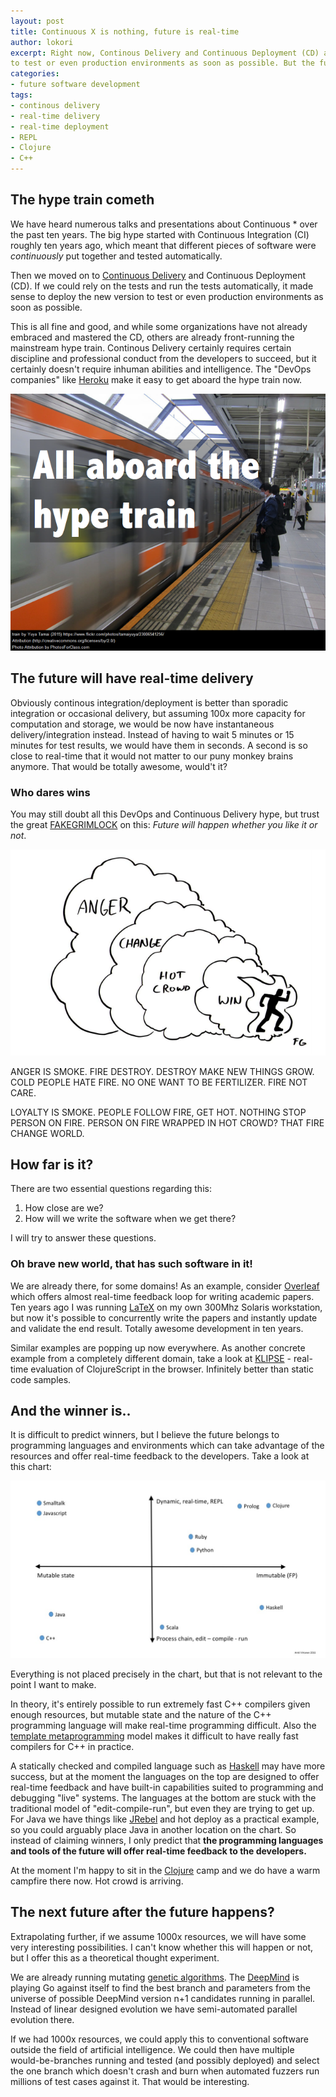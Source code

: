 ```yaml
---
layout: post
title: Continuous X is nothing, future is real-time
author: lokori
excerpt: Right now, Continous Delivery and Continuous Deployment (CD) and DevOps are all the rage. It makes sense to deploy the new version 
to test or even production environments as soon as possible. But the future is not continous, it will be real-time, so better get ready... or else.
categories: 
- future software development
tags:
- continous delivery
- real-time delivery
- real-time deployment
- REPL
- Clojure
- C++
---
```


## The hype train cometh 


We have heard numerous talks and presentations about Continuous * over the past ten years. The big hype started with Continuous Integration (CI) roughly ten years ago, which meant
that different pieces of software were *continuously* put together and tested automatically.

Then we moved on to [Continuous Delivery](https://en.wikipedia.org/wiki/Continuous_delivery) and Continuous Deployment (CD). If we could rely
on the tests and run the tests automatically, it made sense to deploy the new version to test or even production environments as soon as possible. 

This is all fine and good, and while some organizations have not already embraced and mastered the CD, others are already front-running the mainstream hype train. Continous Delivery
certainly requires certain discipline and professional conduct from the developers to succeed, but it certainly doesn't require inhuman
abilities and intelligence. The "DevOps companies" like [Heroku](https://www.heroku.com/) make it easy to get aboard the hype train now.

![All aboard the hype train](/img/real-time-deployment/hypetrain.png)


## The future will have real-time delivery

Obviously continous integration/deployment is better than sporadic integration or occasional delivery, but
assuming 100x more capacity for computation and storage, we would be now have instantaneous delivery/integration instead. Instead of having to wait 5 minutes or 15 minutes for test
results, we would have them in seconds. A second is so close to real-time that it would not matter to our puny monkey brains anymore. That would be totally awesome, would't it?

### Who dares wins

You may still doubt all this DevOps and Continuous Delivery hype, but trust the great [FAKEGRIMLOCK](http://fakegrimlock.com/) on this: 
_Future will happen whether you like it or not_.

![Hot crowd drives the change](/img/real-time-deployment/hotcrowd-fakegrimlock.png)

ANGER IS SMOKE. FIRE DESTROY. DESTROY MAKE NEW THINGS GROW. COLD PEOPLE
HATE FIRE. NO ONE WANT TO BE FERTILIZER. FIRE NOT CARE.

LOYALTY IS SMOKE. PEOPLE FOLLOW FIRE, GET HOT. NOTHING STOP PERSON ON FIRE.
PERSON ON FIRE WRAPPED IN HOT CROWD? THAT FIRE CHANGE WORLD.

## How far is it?

There are two essential questions regarding this:

1. How close are we? 
2. How will we write the software when we get there?

I will try to answer these questions.

### Oh brave new world, that has such software in it!

We are already there, for some domains! As an example, consider [Overleaf](https://www.overleaf.com) which offers
almost real-time feedback loop for writing academic papers. Ten years ago I was running
[LaTeX](https://en.wikipedia.org/wiki/LaTeX) on my own 300Mhz Solaris workstation, but now it's possible to concurrently write
the papers and instantly update and validate the end result. Totally awesome development in ten years.

Similar examples are popping up now everywhere. As another concrete example from
a completely different domain, take a look at [KLIPSE](https://github.com/viebel/klipse) - real-time evaluation of ClojureScript in 
the browser. Infinitely better than static code samples. 

## And the winner is..

It is difficult to predict winners, but I believe the future belongs to programming languages
and environments which can take advantage of the resources and offer real-time feedback to
the developers. Take a look at this chart:

![programming languages](/img/real-time-deployment/programming_languages.jpg)

Everything is not placed precisely in the chart, but that is not relevant to the point I want to make.

In theory, it's entirely possible to run extremely fast C++ compilers given 
enough resources, but mutable state and the nature of the C++ programming language 
will make real-time programming difficult. Also the [template metaprogramming](https://en.wikipedia.org/wiki/Template_metaprogramming) 
model makes it  difficult to have really fast compilers for C++ in practice.

A statically checked and compiled language such as [Haskell](https://www.haskell.org/) may have more success, but at the moment 
the languages on the top are designed to offer real-time feedback and have built-in capabilities 
suited to programming and debugging "live" systems. The languages at the bottom are stuck with the
traditional model of "edit-compile-run", but even they are trying to get up. For Java we have things
like [JRebel](https://zeroturnaround.com/software/jrebel/) and hot deploy as a practical example, so you
could arguably place Java in another location on the chart. So instead of claiming winners, I only 
predict that **the programming languages and tools of the future will offer real-time feedback to the developers.**

At the moment I'm happy to sit in the [Clojure](http://clojure.org/) camp and we do have a warm campfire there now. 
Hot crowd is arriving.

## The next future after the future happens?

Extrapolating further, if we assume 1000x resources, we will have some very interesting possibilities. 
I can't know whether this will happen or not, but I offer this as a theoretical thought experiment.

We are already running mutating [genetic algorithms](https://en.wikipedia.org/wiki/Genetic_algorithm). The [DeepMind](https://deepmind.com/) is playing Go against itself to 
find the best branch and parameters from the universe of possible DeepMind version n+1 candidates running in parallel. Instead of linear designed evolution we have semi-automated parallel evolution there.

If we had 1000x resources, we could apply this to conventional software outside the field of artificial
intelligence. We could then have multiple would-be-branches running and tested (and possibly deployed) and
select the one branch which doesn't crash and burn when automated fuzzers run millions of test 
cases against it. That would be interesting.


